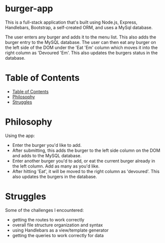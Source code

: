 # burger-app

This is a full-stack application that's built using Node.js, Express, Handlebars, Bootstrap, a self-created ORM, and uses a MySql database.

The user enters any burger and adds it to the menu list. This also adds the burger entry to the MySQL database. The user can then eat any burger on the left side of the DOM under the 'Eat 'Em' column which moves it into the right column as 'Devoured 'Em'. This also updates the burgers status in the database.

# Table of Contents

<!--ts-->
* [Table of Contents](#table-of-contents)
* [Philosophy](#philosophy)
* [Struggles](#struggles)
  <!--te-->

Philosophy
==========
Using the app:

* Enter the burger you'd like to add.
* After submitting, this adds the burger to the left side column on the DOM and adds to the MySQL database.
* Enter another burger you'd to add, or eat the current burger already in the left column. Add as many as you'd like.
* After hitting 'Eat', it will be moved to the right column as 'devoured'. This also updates the burgers in the database.

Struggles
=========
Some of the challenges I encountered:

* getting the routes to work correctly
* overall file structure organization and syntax
* using Handlebars as a view/template generator
* getting the queries to work correctly for data

